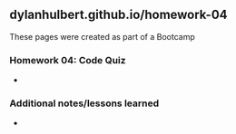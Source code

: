 ## dylanhulbert.github.io/homework-04
These pages were created as part of a Bootcamp
### Homework 04: Code Quiz
* 
### Additional notes/lessons learned
* 
